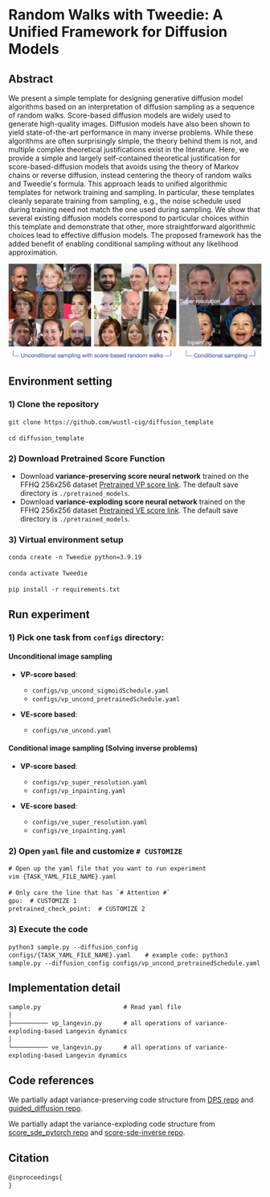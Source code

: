 # Random Walks with Tweedie: A Unified Framework for Diffusion Models

<!-- ![result-gif1](./figures/thumbnail.gif) -->
<!-- <img src="./figures/thumbnail.gif" autoplay="false" loop="false"> -->
<!--
![result-gif1](./figures/inpainting.gif)
![result-git2](./figures/super_resolution.gif)
-->

## Abstract
We present a simple template for designing generative diffusion model algorithms based on an interpretation of diffusion sampling as a sequence of random walks.
Score-based diffusion models are widely used to generate high-quality images.
Diffusion models have also been shown to yield state-of-the-art performance in many inverse problems.
While these algorithms are often surprisingly simple,
the theory behind them is not,
and multiple complex theoretical justifications exist in the literature.
Here,
we provide a simple and largely self-contained theoretical justification
for score-based-diffusion models
that avoids using the theory of Markov chains or reverse diffusion,
instead centering the theory of random walks and Tweedie's formula.
This approach leads to unified algorithmic templates for network training and sampling.
In particular, these templates cleanly separate training from sampling,
e.g., the noise schedule used during training need not match the one used during sampling.
We show that several existing diffusion models correspond to particular choices within this template
and demonstrate that other, more straightforward algorithmic choices
lead to effective diffusion models.
The proposed framework has the added benefit of enabling conditional sampling without any likelihood approximation.

![cover-img](./figures/cover.png)

## Environment setting

### 1) Clone the repository
```
git clone https://github.com/wustl-cig/diffusion_template

cd diffusion_template
```

### 2) Download Pretrained Score Function

- Download **variance-preserving score neural network** trained on the FFHQ 256x256 dataset [Pretrained VP score link](https://drive.google.com/drive/folders/1jElnRoFv7b31fG0v6pTSQkelbSX3xGZh). The default save directory is `./pretrained_models`.
- Download **variance-exploding score neural network** trained on the FFHQ 256x256 dataset [Pretrained VE score link](https://drive.google.com/drive/folders/1-2tUJ3tOU2AruyMYPB33x1aWVOQMSygM). The default save directory is `./pretrained_models`.


### 3) Virtual environment setup
```
conda create -n Tweedie python=3.9.19

conda activate Tweedie

pip install -r requirements.txt
```

## Run experiment

### 1) Pick one task from `configs` directory:

#### Unconditional image sampling

- **VP-score based**:
  - `configs/vp_uncond_sigmoidSchedule.yaml`
  - `configs/vp_uncond_pretrainedSchedule.yaml`

- **VE-score based**:
  - `configs/ve_uncond.yaml`

#### Conditional image sampling (Solving inverse problems)

- **VP-score based**:
  - `configs/vp_super_resolution.yaml`
  - `configs/vp_inpainting.yaml`

- **VE-score based**:
  - `configs/ve_super_resolution.yaml`
  - `configs/ve_inpainting.yaml`


### 2) Open `yaml` file and customize `# CUSTOMIZE`

```
# Open up the yaml file that you want to run experiment
vim {TASK_YAML_FILE_NAME}.yaml

# Only care the line that has `# Attention #`
gpu:  # CUSTOMIZE 1
pretrained_check_point:  # CUSTOMIZE 2
```

### 3) Execute the code
```
python3 sample.py --diffusion_config configs/{TASK_YAML_FILE_NAME}.yaml    # example code: python3 sample.py --diffusion_config configs/vp_uncond_pretrainedSchedule.yaml
```

## Implementation detail

```
sample.py                       # Read yaml file
│   
├────────── vp_langevin.py      # all operations of variance-exploding-based Langevin dynamics
│   
└────────── ve_langevin.py      # all operations of variance-exploding-based Langevin dynamics
```

<!--
## Implementation detail

- **`sample.py`**: This Python file reads the user's task configuration file path and performs the necessary setup for the desired experiment.

- **`guided_diffusion/gaussian_diffusion.py`**: This file is where all VP-related computations are done. Please check out function `vp_langevin_sampling`.

- **`score_sde_inverse/score_inverse/sampling/ve_sampler.py`**: This file is where all VE-related computations are done. Please check out function `ve_langevin_sampling` and `ve_sampler` for implementation detail.
-->

## Code references

We partially adapt variance-preserving code structure from [DPS repo](https://github.com/DPS2022/diffusion-posterior-sampling?tab=readme-ov-file) and [guided_diffusion repo](https://github.com/openai/guided-diffusion).

We partially adapt the variance-exploding code structure from [score_sde_pytorch repo](https://github.com/yang-song/score_sde_pytorch) and [score-sde-inverse repo](https://github.com/andylolu2/score-sde-inverse).

## Citation

```
@inproceedings{
}
```

